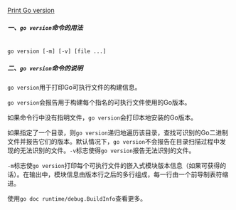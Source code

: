 
[Print Go version](https://golang.google.cn/cmd/go/#hdr-Print_Go_version)

##### 一、`go version`命令的用法

```

go version [-m] [-v] [file ...]

```

##### 二、`go version`命令的说明

`go version`用于打印Go可执行文件的构建信息。

`go version`会报告用于构建每个指名的可执行文件使用的Go版本。

如果命令行中没有指明文件，`go version`会打印本地安装的Go版本。

如果指定了一个目录，则`go version`递归地遍历该目录，查找可识别的Go二进制文件并报告它们的版本。默认情况下，`go version`不会报告在目录扫描过程中发现的无法识别的文件。`-v`标志使得`go version`报告无法识别的文件。

`-m`标志使`go version`打印每个可执行文件的嵌入式模块版本信息（如果可获得的话）。在输出中，模块信息由版本行之后的多行组成，每一行由一个前导制表符缩进。

使用`go doc runtime/debug.BuildInfo`查看更多。
